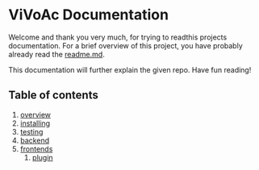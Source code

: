 <!---         
    Hier kommt rein:
    Wie die dokumentation aufgebaut ist!


      -->

# ViVoAc Documentation

Welcome and thank you very much, for trying to readthis projects documentation.
For a brief overview of this project, you have probably already read the [readme.md](../README.md).  

This documentation will further explain the given repo. Have fun reading!

## Table of contents

  1. [overview](overview.md)
  2. [installing](installing.md)
  3. [testing](testing.md)
  4. [backend](./backend/backend.md)
  5. [frontends](./frontends/frontends.md)
      1. [plugin](./frontends/plugin/plugin.md)

